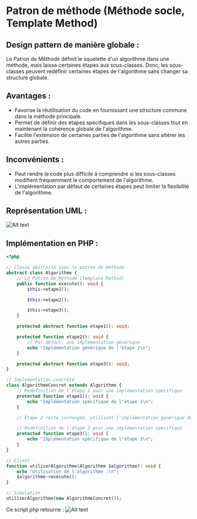 # Patron de méthode (Méthode socle, Template Method)

## Design pattern de manière globale :
Le Patron de Méthode définit le squelette d'un algorithme dans une méthode, mais laisse certaines étapes aux sous-classes. 
Donc, les sous-classes peuvent redéfinir certaines étapes de l'algorithme sans changer sa structure globale.

## Avantages :
- Favorise la réutilisation du code en fournissant une structure commune dans la méthode principale.
- Permet de définir des étapes spécifiques dans les sous-classes tout en maintenant la cohérence globale de l'algorithme.
- Facilite l'extension de certaines parties de l'algorithme sans altérer les autres parties.

## Inconvénients : 
- Peut rendre le code plus difficile à comprendre si les sous-classes modifient fréquemment le comportement de l'algorithme.
- L'implémentation par défaut de certaines étapes peut limiter la flexibilité de l'algorithme.

## Représentation UML : 
![Alt text](https://media.discordapp.net/attachments/884824217110061117/1202927177599946773/image.png?ex=65cf3c3c&is=65bcc73c&hm=38bf29938defaf4bfdb89522409320b7b940ea2924ad0d181f04fc522ba49633&=&format=webp&quality=lossless)

## Implémentation en PHP :
``` php
<?php

// Classe abstraite avec le patron de méthode
abstract class Algorithme {
    // Le Patron de Méthode (Template Method)
    public function execute(): void {
        $this->etape1();

        $this->etape2();

        $this->etape3();
    }

    protected abstract function etape1(): void;

    protected function etape2(): void {
        // Par défaut, une implémentation générique
        echo "Implémentation générique de l'étape 2\n";
    }

    protected abstract function etape3(): void;
}

// Implémentation concrète
class AlgorithmeConcret extends Algorithme {
    // Redéfinition de l'étape 1 pour une implémentation spécifique
    protected function etape1(): void {
        echo "Implémentation spécifique de l'étape 1\n";
    }

    // Étape 2 reste inchangée, utilisant l'implémentation générique de la classe mère

    // Redéfinition de l'étape 3 pour une implémentation spécifique
    protected function etape3(): void {
        echo "Implémentation spécifique de l'étape 3\n";
    }
}

// Client
function utiliserAlgorithme(Algorithme $algorithme): void {
    echo "Utilisation de l'algorithme :\n";
    $algorithme->execute();
}

// Simulation
utiliserAlgorithme(new AlgorithmeConcret());
```
Ce script php retourne : 
![Alt text](https://media.discordapp.net/attachments/884824217110061117/1202931868828307456/image.png?ex=65cf409a&is=65bccb9a&hm=092f18e9885221f14c975e3ca2be378e87f6b47a7aa1f7dd6c90d63cd44030d5&=&format=webp&quality=lossless)

